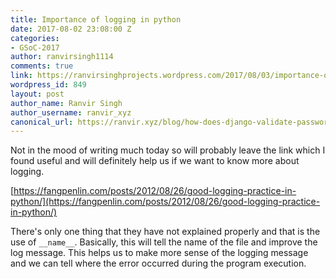 ```yaml
---
title: Importance of logging in python
date: 2017-08-02 23:08:00 Z
categories:
- GSoC-2017
author: ranvirsingh1114
comments: true
link: https://ranvirsinghprojects.wordpress.com/2017/08/03/importance-of-logging-in-python/
wordpress_id: 849
layout: post
author_name: Ranvir Singh
author_username: ranvir_xyz
canonical_url: https://ranvir.xyz/blog/how-does-django-validate-passwords/
---
```


Not in the mood of writing much today so will probably leave the link which I found useful and will definitely help us if we want to know more about logging.

[https://fangpenlin.com/posts/2012/08/26/good-logging-practice-in-python/](https://fangpenlin.com/posts/2012/08/26/good-logging-practice-in-python/)

There's only one thing that they have not explained properly and that is the use of `__name__`. Basically, this will tell the name of the file and improve the log message. This helps us to make more sense of the logging message and we can tell where the error occurred during the program execution.
